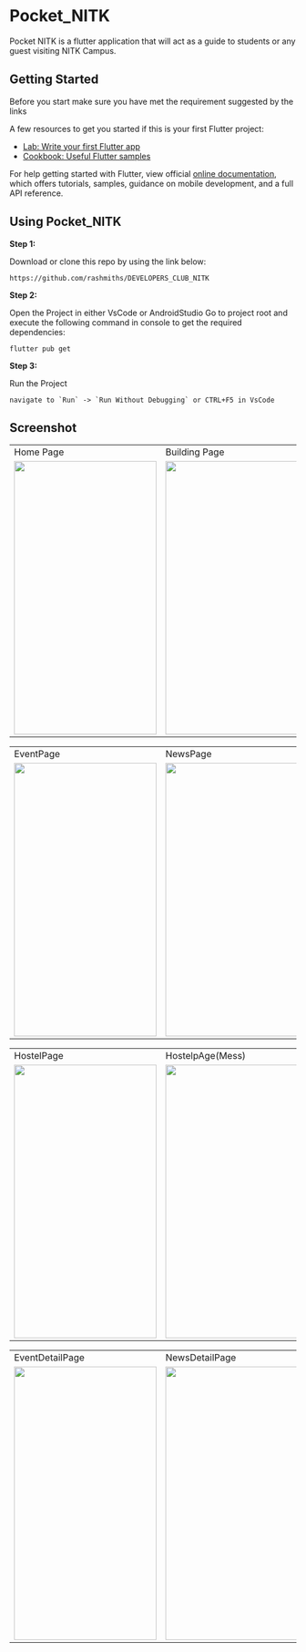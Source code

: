 # Pocket_NITK

Pocket NITK is a flutter application that will act as a guide to students or any guest visiting NITK Campus.


## Getting Started

Before you start make sure you have met the requirement suggested by the links

A few resources to get you started if this is your first Flutter project:

- [Lab: Write your first Flutter app](https://flutter.dev/docs/get-started/codelab)
- [Cookbook: Useful Flutter samples](https://flutter.dev/docs/cookbook)

For help getting started with Flutter, view official
[online documentation](https://flutter.dev/docs), which offers tutorials,
samples, guidance on mobile development, and a full API reference.

## Using Pocket_NITK

**Step 1:**

Download or clone this repo by using the link below:

```
https://github.com/rashmiths/DEVELOPERS_CLUB_NITK
```

**Step 2:**

Open the Project in either VsCode or AndroidStudio Go to project root and execute the following command in console to get the required dependencies: 

```
flutter pub get 
```

**Step 3:**

Run the Project

```
navigate to `Run` -> `Run Without Debugging` or CTRL+F5 in VsCode

```
## Screenshot

<table>
  <tr>
    <td>Home Page</td>
     <td>Building Page</td>
     <td>MapPage</td>
  </tr>
  <tr>
    <td><img src="https://user-images.githubusercontent.com/54366663/94993413-7b89aa00-05ae-11eb-8fdb-a12aa1e65885.jpeg" width=250 height=480></td>
    <td><img src="https://user-images.githubusercontent.com/54366663/94993555-7d07a200-05af-11eb-81fc-9605556f2817.jpeg" width=250 height=480></td>
    <td><img src="https://user-images.githubusercontent.com/54366663/94994638-85afa680-05b6-11eb-829d-196aaa61f0b3.jpeg" width=250 height=480></td>
  </tr>
 </table>
 
 
 
 <table>
  <tr>
    <td>EventPage</td>
     <td>NewsPage</td>
     <td>AwardsPage</td>
  </tr>
  <tr>
    <td><img src="https://user-images.githubusercontent.com/54366663/94993536-67927800-05af-11eb-86a1-ff1fbbb98e85.jpeg" width=250 height=480></td>
    <td><img src="https://user-images.githubusercontent.com/54366663/94993542-724d0d00-05af-11eb-9138-68db87196992.jpeg" width=250 height=480></td>
    <td><img src="https://user-images.githubusercontent.com/54366663/94993552-7711c100-05af-11eb-96e9-f74efbfcc5a4.jpeg" width=250 height=480></td>
  </tr>
 </table>
 
 <table>
  <tr>
    <td>HostelPage</td>
     <td>HostelpAge(Mess)</td>
     
  </tr>
  <tr>
    <td><img src="https://user-images.githubusercontent.com/54366663/94993557-8264ec80-05af-11eb-8cda-ee6cb1890abb.jpeg" width=250 height=480></td>
    <td><img src="https://user-images.githubusercontent.com/54366663/94994653-9a8c3a00-05b6-11eb-9594-839bb92e8316.jpeg" width=250 height=480></td>   
  </tr>
 </table>
 
  <table>
  <tr>
    <td>EventDetailPage</td>
     <td>NewsDetailPage</td>
     
  </tr>
  <tr>
    <td><img src="https://user-images.githubusercontent.com/54366663/94994661-a7109280-05b6-11eb-875b-5ec2a124dc8e.jpeg" width=250 height=480></td>
    <td><img src="https://user-images.githubusercontent.com/54366663/94994643-8d6f4b00-05b6-11eb-86ca-f8f3ba58e74e.jpeg" width=250 height=480></td>   
  </tr>
 </table>




